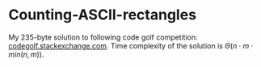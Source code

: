 # Counting-ASCII-rectangles

My 235-byte solution to following code golf competition: [codegolf.stackexchange.com](https://codegolf.stackexchange.com/questions/137707/can-you-count-the-number-of-rectangles).
Time complexity of the solution is $\Theta(n \cdot m \cdot min(n, m))$.

